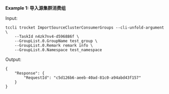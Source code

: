 **Example 1: 导入源集群消费组**



Input: 

```
tccli trocket ImportSourceClusterConsumerGroups --cli-unfold-argument  \
    --TaskId n4zk7nv4-d596886f \
    --GroupList.0.GroupName test_group \
    --GroupList.0.Remark remark info \
    --GroupList.0.Namespace test_namespace
```

Output: 
```
{
    "Response": {
        "RequestId": "c5d126b6-aeeb-40ad-81c0-a94abd43f157"
    }
}
```


